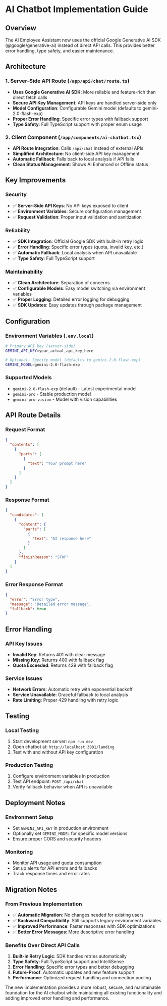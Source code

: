 # AI Chatbot Implementation Guide

## Overview
The AI Employee Assistant now uses the official Google Generative AI SDK (@google/generative-ai) instead of direct API calls. This provides better error handling, type safety, and easier maintenance.

## Architecture

### 1. Server-Side API Route (`/app/api/chat/route.ts`)
- **Uses Google Generative AI SDK**: More reliable and feature-rich than direct fetch calls
- **Secure API Key Management**: API keys are handled server-side only
- **Model Configuration**: Configurable Gemini model (defaults to gemini-2.0-flash-exp)
- **Proper Error Handling**: Specific error types with fallback support
- **Type Safety**: Full TypeScript support with proper enum usage

### 2. Client Component (`/app/components/ai-chatbot.tsx`)
- **API Route Integration**: Calls `/api/chat` instead of external APIs
- **Simplified Architecture**: No client-side API key management
- **Automatic Fallback**: Falls back to local analysis if API fails
- **Clean Status Management**: Shows AI Enhanced or Offline status

## Key Improvements

### Security
- ✅ **Server-Side API Keys**: No API keys exposed to client
- ✅ **Environment Variables**: Secure configuration management
- ✅ **Request Validation**: Proper input validation and sanitization

### Reliability
- ✅ **SDK Integration**: Official Google SDK with built-in retry logic
- ✅ **Error Handling**: Specific error types (quota, invalid key, etc.)
- ✅ **Automatic Fallback**: Local analysis when API unavailable
- ✅ **Type Safety**: Full TypeScript support

### Maintainability
- ✅ **Clean Architecture**: Separation of concerns
- ✅ **Configurable Models**: Easy model switching via environment variables
- ✅ **Proper Logging**: Detailed error logging for debugging
- ✅ **SDK Updates**: Easy updates through package management

## Configuration

### Environment Variables (`.env.local`)
```bash
# Primary API key (server-side)
GEMINI_API_KEY=your_actual_api_key_here

# Optional: Specify model (defaults to gemini-2.0-flash-exp)
GEMINI_MODEL=gemini-2.0-flash-exp
```

### Supported Models
- `gemini-2.0-flash-exp` (default) - Latest experimental model
- `gemini-pro` - Stable production model
- `gemini-pro-vision` - Model with vision capabilities

## API Route Details

### Request Format
```json
{
  "contents": [
    {
      "parts": [
        {
          "text": "Your prompt here"
        }
      ]
    }
  ]
}
```

### Response Format
```json
{
  "candidates": [
    {
      "content": {
        "parts": [
          {
            "text": "AI response here"
          }
        ]
      },
      "finishReason": "STOP"
    }
  ]
}
```

### Error Response Format
```json
{
  "error": "Error type",
  "message": "Detailed error message",
  "fallback": true
}
```

## Error Handling

### API Key Issues
- **Invalid Key**: Returns 401 with clear message
- **Missing Key**: Returns 400 with fallback flag
- **Quota Exceeded**: Returns 429 with fallback flag

### Service Issues
- **Network Errors**: Automatic retry with exponential backoff
- **Service Unavailable**: Graceful fallback to local analysis
- **Rate Limiting**: Proper 429 handling with retry logic

## Testing

### Local Testing
1. Start development server: `npm run dev`
2. Open chatbot at: `http://localhost:3001/landing`
3. Test with and without API key configuration

### Production Testing
1. Configure environment variables in production
2. Test API endpoint: `POST /api/chat`
3. Verify fallback behavior when API is unavailable

## Deployment Notes

### Environment Setup
- Set `GEMINI_API_KEY` in production environment
- Optionally set `GEMINI_MODEL` for specific model versions
- Ensure proper CORS and security headers

### Monitoring
- Monitor API usage and quota consumption
- Set up alerts for API errors and fallbacks
- Track response times and error rates

## Migration Notes

### From Previous Implementation
- ✅ **Automatic Migration**: No changes needed for existing users
- ✅ **Backward Compatibility**: Still supports legacy environment variables
- ✅ **Improved Performance**: Faster responses with SDK optimizations
- ✅ **Better Error Messages**: More descriptive error handling

### Benefits Over Direct API Calls
1. **Built-in Retry Logic**: SDK handles retries automatically
2. **Type Safety**: Full TypeScript support and IntelliSense
3. **Error Handling**: Specific error types and better debugging
4. **Future-Proof**: Automatic updates and new feature support
5. **Performance**: Optimized request handling and connection pooling

The new implementation provides a more robust, secure, and maintainable foundation for the AI chatbot while maintaining all existing functionality and adding improved error handling and performance.
